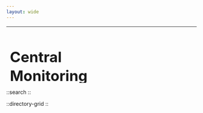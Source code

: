 ```yaml
---
layout: wide
---
```


<table style="width:100%; height:150px;">
 <tr>
    <td style="vertical-align:middle; width:50%; align:center; font-size:1.2em; line-height:1.3;">
    <h1>Central Monitoring Station Directory</h1>
      Your resource for finding the best central monitoring stations. Quickly explore services, and connect with the right fit for your needs—all in one place. Simplify your search with Monitoring Directory.
    </td>
    <td style="vertical-align:middle; width:50%; text-align:right;">
      <img src="central_monitoring_station_operator.jpg" alt="Monitoring Station" style="max-width:100%; height:auto;">
    </td>
 </tr>
</table>

::search
::

::directory-grid
::
